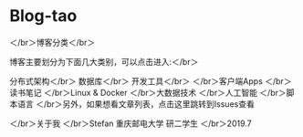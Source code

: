 # Blog-tao

＜/br＞博客分类＜/br＞

博客主要划分为下面几大类别，可以点击进入:＜/br＞

分布式架构＜/br＞
数据库＜/br＞
开发工具＜/br＞
＜/br＞客户端Apps
＜/br＞读书笔记
＜/br＞Linux &amp; Docker
＜/br＞大数据技术
＜/br＞人工智能
＜/br＞脚本语言
＜/br＞另外，如果想看文章列表，点击这里跳转到Issues查看

＜/br＞关于我
＜/br＞Stefan 重庆邮电大学 研二学生
＜/br＞2019.7

